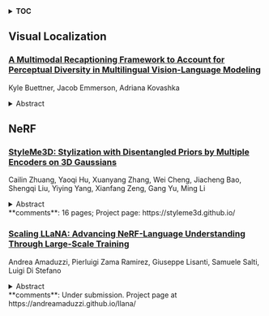<details>
  <summary><b>TOC</b></summary>
  <ol>
    <li><a href=#visual-localization>Visual Localization</a></li>
      <ul>
        <li><a href=#A-Multimodal-Recaptioning-Framework-to-Account-for-Perceptual-Diversity-in-Multilingual-Vision-Language-Modeling>A Multimodal Recaptioning Framework to Account for Perceptual Diversity in Multilingual Vision-Language Modeling</a></li>
      </ul>
    </li>
    <li><a href=#nerf>NeRF</a></li>
      <ul>
        <li><a href=#StyleMe3D:-Stylization-with-Disentangled-Priors-by-Multiple-Encoders-on-3D-Gaussians>StyleMe3D: Stylization with Disentangled Priors by Multiple Encoders on 3D Gaussians</a></li>
        <li><a href=#Scaling-LLaNA:-Advancing-NeRF-Language-Understanding-Through-Large-Scale-Training>Scaling LLaNA: Advancing NeRF-Language Understanding Through Large-Scale Training</a></li>
      </ul>
    </li>
  </ol>
</details>

## Visual Localization  

### [A Multimodal Recaptioning Framework to Account for Perceptual Diversity in Multilingual Vision-Language Modeling](http://arxiv.org/abs/2504.14359)  
Kyle Buettner, Jacob Emmerson, Adriana Kovashka  
<details>  
  <summary>Abstract</summary>  
  <ol>  
    There are many ways to describe, name, and group objects when captioning an image. Differences are evident when speakers come from diverse cultures due to the unique experiences that shape perception. Machine translation of captions has pushed multilingual capabilities in vision-language models (VLMs), but data comes mainly from English speakers, indicating a perceptual bias and lack of model flexibility. In this work, we address this challenge and outline a data-efficient framework to instill multilingual VLMs with greater understanding of perceptual diversity. We specifically propose an LLM-based, multimodal recaptioning strategy that alters the object descriptions of English captions before translation. The greatest benefits are demonstrated in a targeted multimodal mechanism guided by native speaker data. By adding produced rewrites as augmentations in training, we improve on German and Japanese text-image retrieval cases studies (up to +3.5 mean recall overall, +4.7 on non-native error cases). We further propose a mechanism to analyze the specific object description differences across datasets, and we offer insights into cross-dataset and cross-language generalization.  
  </ol>  
</details>  
  
  



## NeRF  

### [StyleMe3D: Stylization with Disentangled Priors by Multiple Encoders on 3D Gaussians](http://arxiv.org/abs/2504.15281)  
Cailin Zhuang, Yaoqi Hu, Xuanyang Zhang, Wei Cheng, Jiacheng Bao, Shengqi Liu, Yiying Yang, Xianfang Zeng, Gang Yu, Ming Li  
<details>  
  <summary>Abstract</summary>  
  <ol>  
    3D Gaussian Splatting (3DGS) excels in photorealistic scene reconstruction but struggles with stylized scenarios (e.g., cartoons, games) due to fragmented textures, semantic misalignment, and limited adaptability to abstract aesthetics. We propose StyleMe3D, a holistic framework for 3D GS style transfer that integrates multi-modal style conditioning, multi-level semantic alignment, and perceptual quality enhancement. Our key insights include: (1) optimizing only RGB attributes preserves geometric integrity during stylization; (2) disentangling low-, medium-, and high-level semantics is critical for coherent style transfer; (3) scalability across isolated objects and complex scenes is essential for practical deployment. StyleMe3D introduces four novel components: Dynamic Style Score Distillation (DSSD), leveraging Stable Diffusion's latent space for semantic alignment; Contrastive Style Descriptor (CSD) for localized, content-aware texture transfer; Simultaneously Optimized Scale (SOS) to decouple style details and structural coherence; and 3D Gaussian Quality Assessment (3DG-QA), a differentiable aesthetic prior trained on human-rated data to suppress artifacts and enhance visual harmony. Evaluated on NeRF synthetic dataset (objects) and tandt db (scenes) datasets, StyleMe3D outperforms state-of-the-art methods in preserving geometric details (e.g., carvings on sculptures) and ensuring stylistic consistency across scenes (e.g., coherent lighting in landscapes), while maintaining real-time rendering. This work bridges photorealistic 3D GS and artistic stylization, unlocking applications in gaming, virtual worlds, and digital art.  
  </ol>  
</details>  
**comments**: 16 pages; Project page: https://styleme3d.github.io/  
  
### [Scaling LLaNA: Advancing NeRF-Language Understanding Through Large-Scale Training](http://arxiv.org/abs/2504.13995)  
Andrea Amaduzzi, Pierluigi Zama Ramirez, Giuseppe Lisanti, Samuele Salti, Luigi Di Stefano  
<details>  
  <summary>Abstract</summary>  
  <ol>  
    Recent advances in Multimodal Large Language Models (MLLMs) have shown remarkable capabilities in understanding both images and 3D data, yet these modalities face inherent limitations in comprehensively representing object geometry and appearance. Neural Radiance Fields (NeRFs) have emerged as a promising alternative, encoding both geometric and photorealistic properties within the weights of a simple Multi-Layer Perceptron (MLP). This work investigates the feasibility and effectiveness of ingesting NeRFs into an MLLM. We introduce LLaNA, the first MLLM able to perform new tasks such as NeRF captioning and Q\&A, by directly processing the weights of a NeRF's MLP. Notably, LLaNA is able to extract information about the represented objects without the need to render images or materialize 3D data structures. In addition, we build the first large-scale NeRF-language dataset, composed by more than 300K NeRFs trained on ShapeNet and Objaverse, with paired textual annotations that enable various NeRF-language tasks. Based on this dataset, we develop a benchmark to evaluate the NeRF understanding capability of our method. Results show that directly processing NeRF weights leads to better performance on NeRF-Language tasks compared to approaches that rely on either 2D or 3D representations derived from NeRFs.  
  </ol>  
</details>  
**comments**: Under submission. Project page at
  https://andreamaduzzi.github.io/llana/  
  
  



